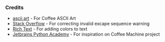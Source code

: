 

### Credits
- [ascii art](https://ascii.co.uk/art/coffee) - For Coffee ASCII Art
- [Stack Overflow](https://stackoverflow.com/questions/52335970/how-to-fix-syntaxwarning-invalid-escape-sequence-in-python) - For correcting invalid excape sequence warning
- [Rich Text](https://pypi.org/project/rich/) - For adding colors to text
- [Jetbrains Python Academy](https://github.com/Flor91/jetbrains-python-academy/tree/master/Coffee%20Machine) - For inspiration on Coffee Machine project




